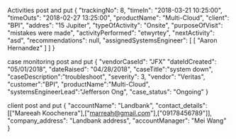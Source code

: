 Activities post and put
{
        "trackingNo": 8,
        "timeIn": "2018-03-21 10:25:00",
        "timeOuts": "2018-02-27 13:25:00",
        "productName": "Multi-Cloud",
        "client": "BPI",
        "addres": "15 Jupiter",
        "typeOfActivity": "Onsite",
        "purposeOfVisit": "mistakes were made",
        "activityPerformed": "etwyrtey",
        "nextActivity": "asd",
        "recommendations": null,
        "assignedSystemsEngineer": [
            [
                "Aaron Hernandez"
            ]
        ]
}

case monitoring post and put
{
    "vendorCaseId": "JFX"
    "dateIdCreated": "05/01/2018",
	"dateRaised": "04/28/2018",
    "caseTitle":"system down",
	"caseDescription":"troubleshoot",
    "severity": 3,
	"vendor": "Veritas",
	"customer":"BPI",
	"productName":"Multi-Cloud",
	"systemsEngineerLead":"Jefferson Ong",
    "case_status": "Ongoing"
}

client post and put 
{
    "accountName": "Landbank",
    "contact_details": [["Mareeah Koochenera"],["marreah@gmail.com"],["09178456789"]],
    "company_address": "Landbank address",
    "accountManager": "Mei Wang" 
}

